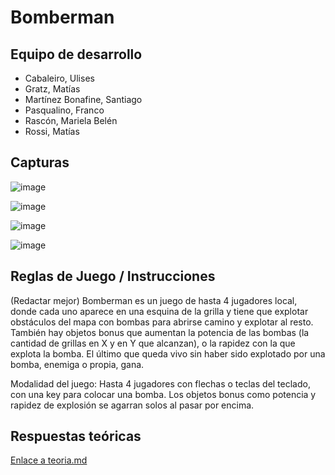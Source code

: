 # Bomberman

## Equipo de desarrollo

- Cabaleiro, Ulises
- Gratz, Matías
- Martínez Bonafine, Santiago
- Pasqualino, Franco
- Rascón, Mariela Belén
- Rossi, Matías

## Capturas
![image](https://user-images.githubusercontent.com/72177829/139637502-c7c630bc-5305-4a63-aeb8-2431aa75551a.png)

![image](https://user-images.githubusercontent.com/72177829/139638166-5d44c8bc-e2d4-4a1c-aeca-13f236e23404.png)

![image](https://user-images.githubusercontent.com/72177829/139637347-06a09944-f3ef-4674-8d15-f665249682c6.png)

![image](https://user-images.githubusercontent.com/72177829/139638642-38a94081-509b-4676-9b1f-c0c71cf79df8.png)

## Reglas de Juego / Instrucciones

(Redactar mejor)
Bomberman es un juego de hasta 4 jugadores local, donde cada uno aparece en una esquina de la grilla y tiene que explotar obstáculos del mapa con bombas para abrirse camino y explotar al resto. También hay objetos bonus que aumentan la potencia de las bombas (la cantidad de grillas en X y en Y que alcanzan), o la rapidez con la que explota la bomba. El último que queda vivo sin haber sido explotado por una bomba, enemiga o propia, gana.

Modalidad del juego: Hasta 4 jugadores con flechas o teclas del teclado, con una key para colocar una bomba. Los objetos bonus como potencia y rapidez de explosión se agarran solos al pasar por encima.

## Respuestas teóricas

[Enlace a teoria.md](https://github.com/pdepjm/2021-o-tpi-juego-programamertos/blob/master/teoria/teoria.md)
